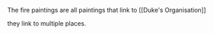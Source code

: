 The fire paintings are all paintings that link to [[Duke's Organisation]]

they link to multiple places.
